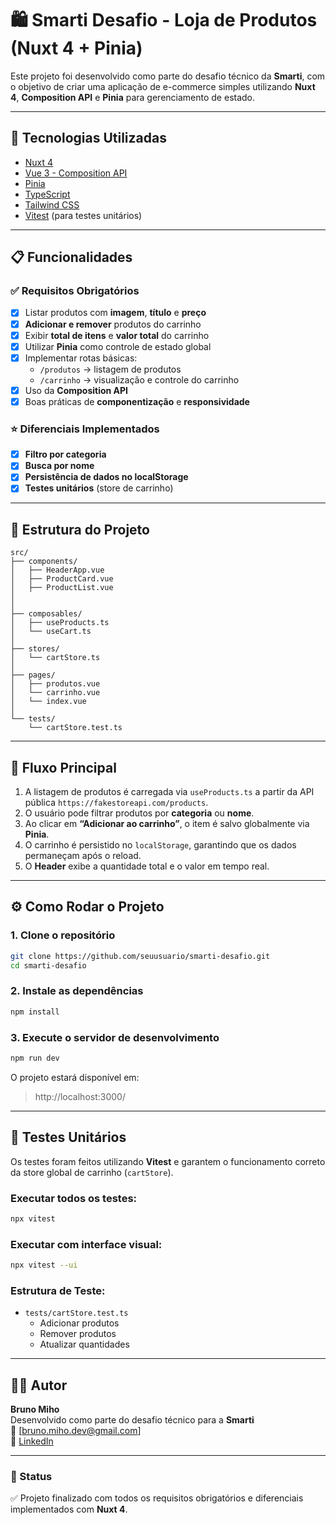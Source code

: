 # 🛍️ Smarti Desafio - Loja de Produtos (Nuxt 4 + Pinia)

Este projeto foi desenvolvido como parte do desafio técnico da **Smarti**, com o objetivo de criar uma aplicação de e-commerce simples utilizando **Nuxt 4**, **Composition API** e **Pinia** para gerenciamento de estado.

---

## 🚀 Tecnologias Utilizadas

- [Nuxt 4](https://nuxt.com/)
- [Vue 3 - Composition API](https://vuejs.org/guide/introduction.html)
- [Pinia](https://pinia.vuejs.org/)
- [TypeScript](https://www.typescriptlang.org/)
- [Tailwind CSS](https://tailwindcss.com/)
- [Vitest](https://vitest.dev/) (para testes unitários)

---

## 📋 Funcionalidades

### ✅ Requisitos Obrigatórios

- [x] Listar produtos com **imagem**, **título** e **preço**
- [x] **Adicionar e remover** produtos do carrinho
- [x] Exibir **total de itens** e **valor total** do carrinho
- [x] Utilizar **Pinia** como controle de estado global
- [x] Implementar rotas básicas:
  - `/produtos` → listagem de produtos
  - `/carrinho` → visualização e controle do carrinho
- [x] Uso da **Composition API**
- [x] Boas práticas de **componentização** e **responsividade**

### ⭐ Diferenciais Implementados

- [x] **Filtro por categoria**
- [x] **Busca por nome**
- [x] **Persistência de dados no localStorage**
- [x] **Testes unitários** (store de carrinho)

---

## 🧩 Estrutura do Projeto

```
src/
├── components/
│   ├── HeaderApp.vue
│   ├── ProductCard.vue
│   ├── ProductList.vue
│
│
├── composables/
│   ├── useProducts.ts
│   └── useCart.ts
│
├── stores/
│   └── cartStore.ts
│
├── pages/
│   ├── produtos.vue
│   └── carrinho.vue
│   └── index.vue
│
└── tests/
    └── cartStore.test.ts
```

---

## 🧠 Fluxo Principal

1. A listagem de produtos é carregada via `useProducts.ts` a partir da API pública `https://fakestoreapi.com/products`.
2. O usuário pode filtrar produtos por **categoria** ou **nome**.
3. Ao clicar em **“Adicionar ao carrinho”**, o item é salvo globalmente via **Pinia**.
4. O carrinho é persistido no `localStorage`, garantindo que os dados permaneçam após o reload.
5. O **Header** exibe a quantidade total e o valor em tempo real.

---

## ⚙️ Como Rodar o Projeto

### 1. Clone o repositório

```bash
git clone https://github.com/seuusuario/smarti-desafio.git
cd smarti-desafio
```

### 2. Instale as dependências

```bash
npm install
```

### 3. Execute o servidor de desenvolvimento

```bash
npm run dev
```

O projeto estará disponível em:

> http://localhost:3000/

---

## 🧪 Testes Unitários

Os testes foram feitos utilizando **Vitest** e garantem o funcionamento correto da store global de carrinho (`cartStore`).

### Executar todos os testes:

```bash
npx vitest
```

### Executar com interface visual:

```bash
npx vitest --ui
```

### Estrutura de Teste:

- `tests/cartStore.test.ts`
  - Adicionar produtos
  - Remover produtos
  - Atualizar quantidades

---

## 👨‍💻 Autor

**Bruno Miho**  
Desenvolvido como parte do desafio técnico para a **Smarti**  
📧 [bruno.miho.dev@gmail.com]  
🔗 [LinkedIn](https://www.linkedin.com/in/brunomiho/)

---

### 🏁 Status

✅ Projeto finalizado com todos os requisitos obrigatórios e diferenciais implementados com **Nuxt 4**.

